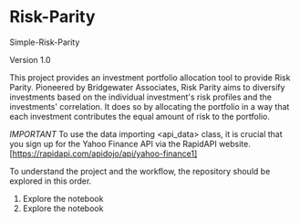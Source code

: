 # Risk-Parity
Simple-Risk-Parity

Version 1.0

This project provides an investment portfolio allocation tool to provide Risk Parity. 
Pioneered by Bridgewater Associates, Risk Parity aims to diversify investments based on the individual investment's risk profiles and the investments' correlation.
It does so by allocating the portfolio in a way that each investment contributes the equal amount of risk to the portfolio.

*IMPORTANT*
To use the data importing <api_data> class, it is crucial that you sign up for the Yahoo Finance API via the RapidAPI website.
[https://rapidapi.com/apidojo/api/yahoo-finance1]

To understand the project and the workflow, the repository should be explored in this order.
  1. Explore the <Risk Parity main> notebook 
  2. Explore the <Illustrative case study> notebook
